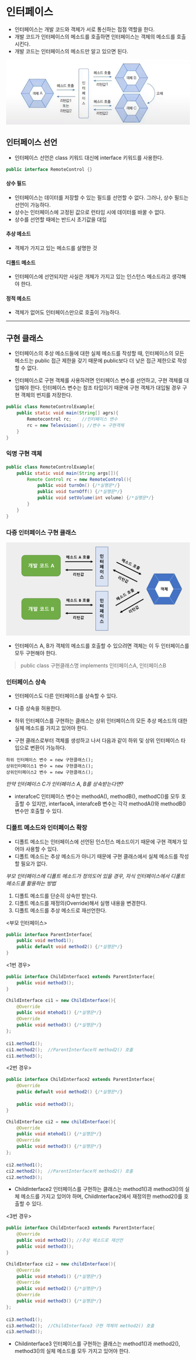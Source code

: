 # 인터페이스

- 인터페이스는 개발 코드와 객체가 서로 통신하는 접점 역할을 한다.
- 개발 코드가 인터페이스의 메소드를 호출하면 인터페이스는 객체의 메소드를 호출시킨다.
- 개발 코드는 인터페이스의 메소드만 알고 있으면 된다.

![Alt text](./images/image.png)

## 인터페이스 선언
- 인터페이스 선언은 class 키워드 대신에 interface 키워드를 사용한다.

```java
public interface RemoteControl {}
```
####  상수 필드
- 인터페이스는 데이터를 저장할 수 있는 필드를 선언할 수 없다. 그러나, 상수 필드는 선언이 가능하다.
- 상수는 인터페이스에  고정된 값으로 런타임 시에 데이터를 바꿀 수 없다. 
- 상수를 선언할 때에는 반드시 초기값을 대입

#### 추상 메소드
- 객체가 가지고 있는 메소드를 설명한 것

#### 디폴드 메소드
- 인터페이스에 선언되지만 사실은 개체가 가지고 있는 인스턴스 메소드라고 생각해야 한다.

#### 정적 메소드
- 객체가 없어도 인터페이스만으로 호출이 가능하다.

---

## 구현 클래스
- 인터페이스의 추상 메소드들에 대한 실체 메소드를 작성할 때, 인터페이스의 모든 메소드는 public 접근 제한을 갖기 때문에 public보다 더 낮은 접근 제한으로 작성할 수 없다.  

- 인터페이스로 구현 객체를 사용하려면 인터페이스 변수를 선언하고, 구현 객체를 대입해야 한다. 인터페이스 변수는 참조 타입이기 때문에 구현 객체가 대입될 경우 구현 객체의 번지를 저장한다.

```java
public class RemoteControlExample{
    public static void main(String[] agrs){
        Remotecontrol rc;    //인터페이스 변수
        rc = new Television(); //변수 = 구현객체
    }
}
```

### 익명 구현 객체
```java
public class RemoteControlExample{
    public static void main(String args[]){
        Remote Control rc = new RemoteControl(){
            public void turnOn() {/*실행문*/}
            public void turnOff() {/*실행문*/}
            public void setVolume(int volume) {/*실행문*/}
        }
    }
}
```

### 다중 인터페이스 구현 클래스
![Alt text](./images/image-1.png)
- 인터페이스 A, B가 객체의 메소드를 호출할 수 있으려면 객체는 이 두 인터페이스를 모두 구현해야 한다.
> public class 구현클래스명 implements 인터페이스A, 인터페이스B

### 인터페이스 상속
- 인터페이스도 다른 인터페이스를 상속할 수 있다.
- 다중 상속을 허용한다.

- 하위 인터페이스를 구현하는 클래스는 상위 인터페이스의 모든 추상 메소드의 대한 실체 메소드를 가지고 있어야 한다. 
- 구현 클래스로부터 객체를 생성하고 나서 다음과 같이 하위 및 상위 인터페이스 타입으로 변환이 가능하다.

```
하위 인터페이스 변수 = new 구현클래스();
상위인터페이스1 변수 = new 구현클래스();
상위인터페이스2 변수 = new 구현클래스();
```

*만약 인터페이스 C가 인터페이스 A, B를 상속받는다면?*

- interafceC 인터페이스 변수는 methodA(), methodB(), methodC()를 모두 호출할 수 있지만, interfaceA, interafceB 변수는 각각 methodA()와 methodB() 변수만 호출할 수 있다.

### 디폴트 메소드와 인터페이스 확장
- 디폴트 메소드는 인터페이스에 선언된 인스턴스 메소드이기 때문에 구현 객체가 있어야 사용할 수 있다.
- 디폴트 메소드는 추상 메소드가 아니기 때문에 구현 클래스에서 실체 메소드를 작성할 필요가 없다.

*부모 인터페이스에 디폴트 메소드가 정의도어 있을 경우, 자식 인터페이스에서 디폴트 메소드를 활용하는 방법*
1. 디폴트 메소드를 단순히 상속만 받는다.
2. 디폴트 메소드를 재정의(Override)해서 실행 내용을 변경한다.
3. 디폴트 메소드를 추상 메소드로 재선언한다.

<부모 인터페이스>
```java
public interface ParentInterface{
    public void method1();
    public default void method2() {/*실행문*/}
}
```

<1번 경우>
```java
public interface ChildInterface1 extends ParentInterface{
    public void method3();
}
```

```java
ChildInterface ci1 = new ChildInterface(){
    @Override
    public void mtehod1() {/*실행문*/}
    @Override
    public void method3() {/*실행문*/}
};

ci1.method1();
ci1.method2();  //ParentInterface의 method2() 호출
ci1.method3();
```

<2번 경우>
```java
public interface ChildInterface2 extends ParentInterface{
    @Override
    public default void method2() {/*실행문*/}

    public void method3();
}
```

```java
ChildInterface ci2 = new childInterface(){
    @Override
    public void mtehod1() {/*실행문*/}
    @Override
    public void method3() {/*실행문*/}
};

ci2.method1();
ci2.method2();  //ParentInterface의 method2() 호출
ci2.method3();
```
- ChildInterface2 인터페이스를 구현하는 클래스는 method1()과 method3()의 실체 메소드를 가지고 있어야 하며, ChildInterface2에서 재정의한 method2()를 호출할 수 있다.

<3번 경우>
```java
public interface ChildInterface3 extends ParentInterface{
    @Override
    public void method2(); //추상 메소드로 재선언
    public void method3();
}
```

```java
ChildInterface ci2 = new childInterface(){
    @Override
    public void mtehod1() {/*실행문*/}
    @Override
    public void method2() {/*실행문*/}
    @Override
    public void method3() {/*실행문*/}
};

ci3.method1();
ci3.method2();  //ChildInterface3 구현 객체의 method2() 호출
ci3.method3();
```
- Childinterface3 인터페이스를 구현하는 클래스는 method1()과 method2(), method3()의 실체 메소드를 모두 가지고 있어야 한다.